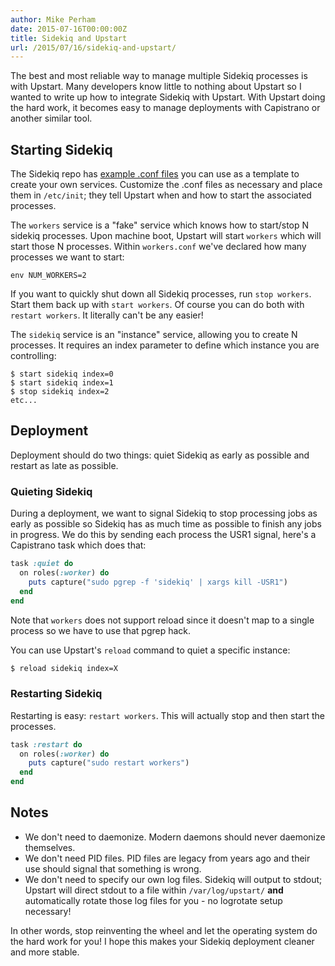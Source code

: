 ```yaml
---
author: Mike Perham
date: 2015-07-16T00:00:00Z
title: Sidekiq and Upstart
url: /2015/07/16/sidekiq-and-upstart/
---
```


The best and most reliable way to manage multiple Sidekiq processes is with Upstart.
Many developers know little to nothing about Upstart so I wanted to write up how to
integrate Sidekiq with Upstart.  With Upstart doing the hard work, it becomes easy
to manage deployments with Capistrano or another similar tool.

## Starting Sidekiq

The Sidekiq repo has [example .conf files](https://github.com/mperham/sidekiq/tree/master/examples/upstart) you can use as a template to create your
own services.  Customize the .conf files as necessary and place them in `/etc/init`;
they tell Upstart when and how to start the associated processes.

The `workers` service is a "fake" service which knows how to start/stop N sidekiq
processes.  Upon machine boot, Upstart will start `workers` which will start those N
processes.  Within `workers.conf` we've declared how many processes we want to start:

```
env NUM_WORKERS=2
```

If you want to quickly shut down all Sidekiq processes, run `stop workers`. Start
them back up with `start workers`.  Of course you can do both with `restart workers`.
It literally can't be any easier!

The `sidekiq` service is an "instance" service, allowing you to create N processes.
It requires an index parameter to define which instance you are controlling:

```
$ start sidekiq index=0
$ start sidekiq index=1
$ stop sidekiq index=2
etc...
```

## Deployment

Deployment should do two things: quiet Sidekiq as early as possible and restart
as late as possible.

### Quieting Sidekiq

During a deployment, we want to signal Sidekiq to stop processing jobs as early as possible so
Sidekiq has as much time as possible to finish any jobs in progress.  We do this by sending
each process the USR1 signal, here's a Capistrano task which does that:

```ruby
task :quiet do
  on roles(:worker) do
    puts capture("sudo pgrep -f 'sidekiq' | xargs kill -USR1")
  end
end
```

Note that `workers` does not support reload since it doesn't map to a single process so we have to
use that pgrep hack.

You can use Upstart's `reload` command to quiet a specific instance:

```bash
$ reload sidekiq index=X
```

### Restarting Sidekiq

Restarting is easy: `restart workers`.  This will actually stop and then start the processes.

```ruby
task :restart do
  on roles(:worker) do
    puts capture("sudo restart workers")
  end
end
```

## Notes

* We don't need to daemonize.  Modern daemons should never daemonize themselves.
* We don't need PID files.  PID files are legacy from years ago and their use should
signal that something is wrong.
* We don't need to specify our own log files.  Sidekiq will output to stdout; Upstart will direct stdout to
a file within `/var/log/upstart/` **and** automatically rotate those log files
for you - no logrotate setup necessary!

In other words, stop reinventing the wheel and let the operating system do the hard work for you!
I hope this makes your Sidekiq deployment cleaner and more stable.
